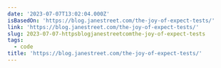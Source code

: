 ```yaml
---
date: '2023-07-07T13:02:04.000Z'
isBasedOn: 'https://blog.janestreet.com/the-joy-of-expect-tests/'
link: 'https://blog.janestreet.com/the-joy-of-expect-tests/'
slug: 2023-07-07-httpsblogjanestreetcomthe-joy-of-expect-tests
tags:
  - code
title: 'https://blog.janestreet.com/the-joy-of-expect-tests/'
---
```


